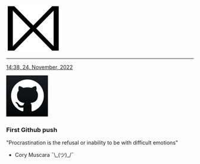 [![Alt Text](https://raw.githubusercontent.com/davidjrb/davidjrb.github.io/master/images/D.svg)](https://davidjrb.github.io)

---
[14:38, 24. November, 2022](#)

![test](https://raw.githubusercontent.com/davidjrb/davidjrb.github.io/master/images/bwghxs.png)
### First Github push
"Procrastination is the refusal or inability to be with difficult emotions"
- Cory Muscara
¯\\\_(ツ)\_/¯
